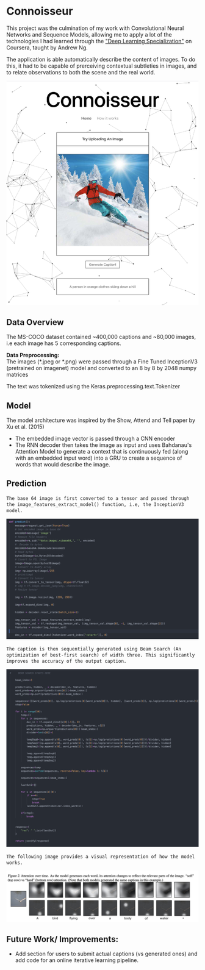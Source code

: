 # Connoisseur

This project was the culmination of my work with Convolutional Neural Networks and Sequence Models, allowing me to apply a lot of the technologies I had learned through the <a href="https://www.coursera.org/specializations/deep-learning">"Deep Learning Specialization"</a> on Coursera, taught by Andrew Ng.

The application is able automatically describe the content of images. To do this, it had to be capable of prerceiving contextual subtleties in images, and to relate observations to both the scene and the real world.

<img src="./Images/skifull.png">

## Data Overview

The MS-COCO dataset contained ~400,000 captions and ~80,000 images, i.e each image has 5 corresponding captions. 

**Data Preprocessing:**
<br>
The images (*.jpeg or *.png) were passed through a Fine Tuned InceptionV3 (pretrained on imagenet) model and converted to an 8 by 8 by 2048 numpy matrices 

The text was tokenized using the Keras.preprocessing.text.Tokenizer

## Model

The model architecture was inspired by the <a herf="Show, Attend and Tell">Show, Attend and Tell</a> paper by Xu et al. (2015)

* The embedded image vector is passed through a CNN encoder
* The RNN decoder then takes the image as input and uses Bahdanau's Attention Model to generate a context that is continuously fed (along with an embedded input word) into a GRU to create a sequence of words that would describe the image.

## Prediction

    The base 64 image is first converted to a tensor and passed through the image_features_extract_model() function, i.e, the InceptionV3 model.

<img src="./Images/processInput.png">

    The caption is then sequentially generated using Beam Search (An optimization of best-first search) of width three. This significantly improves the accuracy of the output caption.

<img src="./Images/beamSearch.png">

    The following image provides a visual representation of how the model works.
<img src="./Images/attentionVisualization.png">

## Future Work/ Improvements:

* Add section for users to submit actual captions (vs generated ones) and add code for an online iterative learning pipeline.